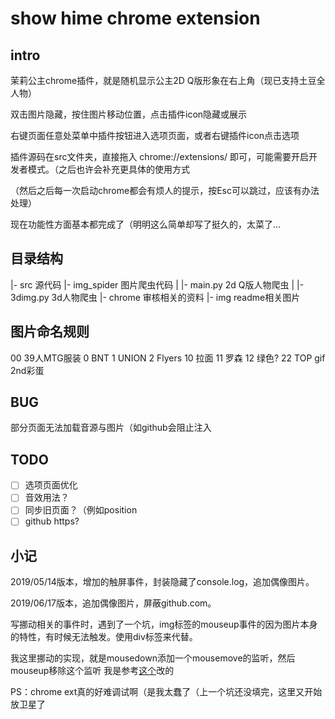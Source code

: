 # show hime chrome extension

## intro

茉莉公主chrome插件，就是随机显示公主2D Q版形象在右上角（现已支持土豆全人物）

双击图片隐藏，按住图片移动位置，点击插件icon隐藏或展示

右键页面任意处菜单中插件按钮进入选项页面，或者右键插件icon点击选项

插件源码在src文件夹，直接拖入 chrome://extensions/ 即可，可能需要开启开发者模式。（之后也许会补充更具体的使用方式

（然后之后每一次启动chrome都会有烦人的提示，按Esc可以跳过，应该有办法处理）

现在功能性方面基本都完成了（明明这么简单却写了挺久的，太菜了...

## 目录结构

|- src 源代码
|- img_spider 图片爬虫代码
|  |- main.py 2d Q版人物爬虫
|  |- 3dimg.py 3d人物爬虫
|- chrome 审核相关的资料
|- img readme相关图片

## 图片命名规则

00	39人MTG服装
0	BNT
1	UNION
2	Flyers
10	拉面
11	罗森
12	绿色?
22	TOP
gif	2nd彩蛋

## BUG

部分页面无法加载音源与图片（如github会阻止注入


## TODO
- [ ] 选项页面优化
- [ ] 音效用法？
- [ ] 同步旧页面？（例如position
- [ ] github https?

## 小记

2019/05/14版本，增加的触屏事件，封装隐藏了console.log，追加偶像图片。

2019/06/17版本，追加偶像图片，屏蔽github.com。

写挪动相关的事件时，遇到了一个坑，img标签的mouseup事件的因为图片本身的特性，有时候无法触发。使用div标签来代替。

我这里挪动的实现，就是mousedown添加一个mousemove的监听，然后mouseup移除这个监听 我是参考[这个](https://stackoverflow.com/questions/33948464/move-an-image-with-javascript-using-mouse-events)改的

PS：chrome ext真的好难调试啊（是我太蠢了（上一个坑还没填完，这里又开始放卫星了

